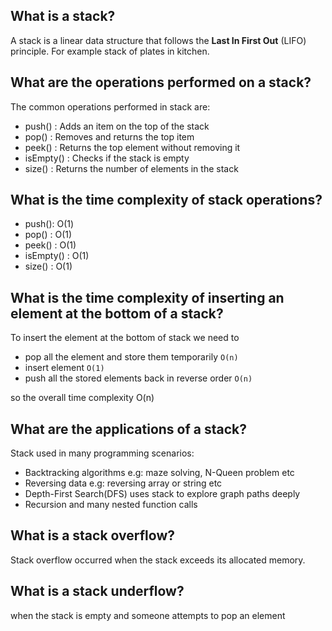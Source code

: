
## What is a stack?
A stack is a linear data structure that follows the **Last In First Out** (LIFO) principle.
For example stack of plates in kitchen.

## What are the operations performed on a stack?
The common operations performed in stack are:
- push() : Adds an item on the top of the stack
- pop() : Removes and returns the top item
- peek() : Returns the top element without removing it
- isEmpty() : Checks if the stack is empty
- size() : Returns the number of elements in the stack

## What is the time complexity of stack operations?
- push(): O(1)
- pop() : O(1)
- peek() : O(1)
- isEmpty() : O(1)
- size() : O(1)

##  What is the time complexity of inserting an element at the bottom of a stack?
To insert the element at the bottom of stack we need to 
- pop all the element and store them temporarily `O(n)`
- insert element `O(1)`
- push all the stored elements back in reverse order `O(n)` <br>

so the overall time complexity O(n)

## What are the applications of a stack?
Stack used in many programming scenarios:
- Backtracking algorithms e.g: maze solving, N-Queen problem etc
- Reversing data e.g: reversing array or string etc
- Depth-First Search(DFS) uses stack to explore graph paths deeply
- Recursion and many nested function calls

## What is a stack overflow?
Stack overflow occurred when the stack exceeds its allocated memory.

## What is a stack underflow?
when the stack is empty and someone attempts to pop an element

